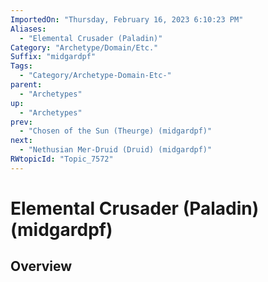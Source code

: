 ```yaml
---
ImportedOn: "Thursday, February 16, 2023 6:10:23 PM"
Aliases:
  - "Elemental Crusader (Paladin)"
Category: "Archetype/Domain/Etc."
Suffix: "midgardpf"
Tags:
  - "Category/Archetype-Domain-Etc-"
parent:
  - "Archetypes"
up:
  - "Archetypes"
prev:
  - "Chosen of the Sun (Theurge) (midgardpf)"
next:
  - "Nethusian Mer-Druid (Druid) (midgardpf)"
RWtopicId: "Topic_7572"
---
```

# Elemental Crusader (Paladin) (midgardpf)
## Overview

